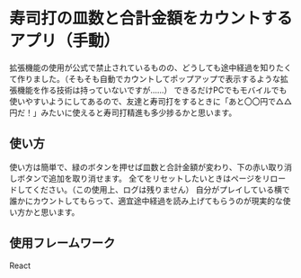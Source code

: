 # 寿司打の皿数と合計金額をカウントするアプリ（手動）

拡張機能の使用が公式で禁止されているものの、どうしても途中経過を知りたくて作りました。（そもそも自動でカウントしてポップアップで表示するような拡張機能を作る技術は持っていないですが......）
できるだけPCでもモバイルでも使いやすいようにしてあるので、友達と寿司打をするときに「あと〇〇円で△△円だ！」みたいに使えると寿司打精進も多少捗るかと思います。

## 使い方

使い方は簡単で、緑のボタンを押せば皿数と合計金額が変わり、下の赤い取り消しボタンで追加を取り消せます。
全てをリセットしたいときはページをリロードしてください。（この使用上、ログは残りません）
自分がプレイしている横で誰かにカウントしてもらって、適宜途中経過を読み上げてもらうのが現実的な使い方かと思います。

## 使用フレームワーク

React
